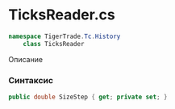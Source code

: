 
# TicksReader.cs
```csharp
namespace TigerTrade.Tc.History  
    class TicksReader
```

Описание

### Синтаксис
```csharp
public double SizeStep { get; private set; }
```
